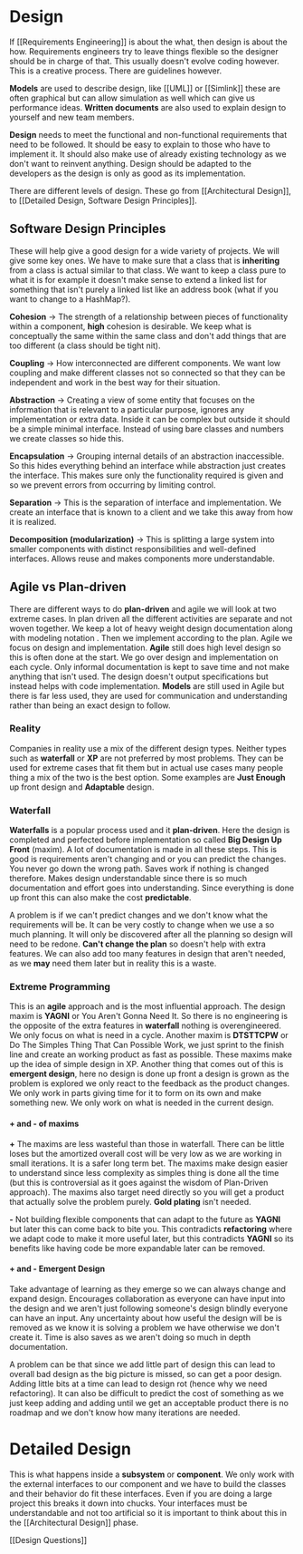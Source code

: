 # Design
If [[Requirements Engineering]] is about the what, then design is about the how. Requirements engineers try to leave things flexible so the designer should be in charge of that. This usually doesn't evolve coding however. This is a creative process. There are guidelines however.

**Models** are used to describe design, like [[UML]] or [[Simlink]] these are often graphical but can allow simulation as well which can give us performance ideas. **Written documents** are also used to explain design to yourself and new team members.

**Design** needs to meet the functional and non-functional requirements that need to be followed. It should be easy to explain to those who have to implement it. It should also make use of already existing technology as we don't want to reinvent anything. Design should be adapted to the developers as the design is only as good as its implementation.

There are different levels of design. These go from [[Architectural Design]], to [[Detailed Design, Software Design Principles]].

## Software Design Principles
These will help give a good design for a wide variety of projects. We will give some key ones. We have to make sure that a class that is **inheriting** from a class is actual similar to that class. We want to keep a class pure to what it is for example it doesn't make sense to extend a linked list for something that isn't purely a linked list like an address book (what if you want to change to a HashMap?).

**Cohesion** -> The strength of a relationship between pieces of functionality within a component, **high** cohesion is desirable. We keep what is conceptually the same within the same class and don't add things that are too different (a class should be tight nit).

**Coupling** -> How interconnected are different components. We want low coupling and make different classes not so connected so that they can be independent and work in the best way for their situation.

**Abstraction** -> Creating a view of some entity that focuses on the information that is relevant to a particular purpose, ignores any implementation or extra data. Inside it can be complex but outside it should be a simple minimal interface. Instead of using bare classes and numbers we create classes so hide this.

**Encapsulation** -> Grouping internal details of an abstraction inaccessible. So this hides everything behind an interface while abstraction just creates the interface. This makes sure only the functionality required is given and so we prevent errors from occurring by limiting control.

**Separation** -> This is the separation of interface and implementation. We create an interface that is known to a client and we take this away from how it is realized.

**Decomposition (modularization)** -> This is splitting a large system into smaller components with distinct responsibilities and well-defined interfaces. Allows reuse and makes components more understandable.

## Agile vs Plan-driven
There are different ways to do **plan-driven** and agile we will look at two extreme cases. In plan driven all the different activities are separate and not woven together. We keep a lot of heavy weight design documentation along with modeling notation . Then we implement according to the plan. Agile we focus on design and implementation. **Agile** still does high level design so this is often done at the start. We go over design and implementation on each cycle. Only informal documentation is kept to save time and not make anything that isn't used. The design doesn't output specifications but instead helps with code implementation. **Models** are still used in Agile but there is far less used, they are used for communication and understanding rather than being an exact design to follow.

### Reality
Companies in reality use a mix of the different design types. Neither types such as **waterfall** or **XP** are not preferred by most problems. They can be used for extreme cases that fit them but in actual use cases many people thing a mix of the two is the best option. Some examples are **Just Enough** up front design and **Adaptable** design.

### Waterfall
**Waterfalls** is a popular process used and it **plan-driven**. Here the design is completed and perfected before implementation so called **Big Design Up Front** (maxim). A lot of documentation is made in all these steps. This is good is requirements aren't changing and or you can predict the changes. You never go down the wrong path. Saves work if nothing is changed therefore. Makes design understandable since there is so much documentation and effort goes into understanding. Since everything is done up front this can also make the cost **predictable**.

A problem is if we can't predict changes and we don't know what the requirements will be. It can be very costly to change when we use a so much planning. It will only be discovered after all the planning so design will need to be redone. **Can't change the plan** so doesn't help with extra features. We can also add too many features in design that aren't needed, as we **may** need them later but in reality this is a waste.

### Extreme Programming
This is an **agile** approach and is the most influential approach. The design maxim is **YAGNI** or You Aren't Gonna Need It. So there is no engineering is the opposite of the extra features in **waterfall** nothing is overengineered. We only focus on what is need in a cycle. Another maxim is **DTSTTCPW** or Do The Simples Thing That Can Possible Work, we just sprint to the finish line and create an working product as fast as possible. These maxims make up the idea of simple design in XP. Another thing that comes out of this is **emergent design**, here no design is done up front a design is grown as the problem is explored we only react to the feedback as the product changes. We only work in parts giving time for it to form on its own and make something new. We only work on what is needed in the current design.

#### + and - of maxims
**+** The maxims are less wasteful than those in waterfall. There can be little loses but the amortized overall cost will be very low as we are working in small iterations. It is a safer long term bet. The maxims make design easier to understand since less complexity as simples thing is done all the time (but this is controversial as it goes against the wisdom of Plan-Driven approach). The maxims also target need directly so you will get a product that actually solve the problem purely. **Gold plating** isn't needed.

**-** Not building flexible components that can adapt to the future as **YAGNI** but later this can come back to bite you. This contradicts **refactoring** where we adapt code to make it more useful later, but this contradicts **YAGNI** so its benefits like having code be more expandable later can be removed.

#### + and - Emergent Design
Take advantage of learning as they emerge so we can always change and expand design. Encourages collaboration as everyone can have input into the design and we aren't just following someone's design blindly everyone can have an input. Any uncertainty about how useful the design will be is removed as we know it is solving a problem we have otherwise we don't create it. Time is also saves as we aren't doing so much in depth documentation.

A problem can be that since we add little part of design this can lead to overall bad design as the big picture is missed, so can get a poor design. Adding little bits at a time can lead to design rot (hence why we need refactoring). It can also be difficult to predict the cost of something as we just keep adding and adding until we get an acceptable product there is no roadmap and we don't know how many iterations are needed.

# Detailed Design
This is what happens inside a **subsystem** or **component**. We only work with the external interfaces to our component and we have to build the classes and their behavior do fit these interfaces. Even if you are doing a large project this breaks it down into chucks. Your interfaces must be understandable and not too artificial so it is important to think about this in the [[Architectural Design]] phase.

[[Design Questions]]
